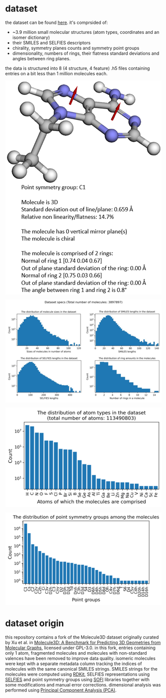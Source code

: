 # dataset
the dataset can be found [here](https://drive.google.com/drive/folders/1cUiWKWdU7CQoh67a-ucyb-Na1lSwWjKH?usp=drive_link). it's comprsided of:
- ~3.9 million small molecular structures (atom types, coordinates and an isomer dictionary)
- their SMILES and SELFIES descriptors
- chirality, symmetry planes counts and symmetry point groups
- dimensionality, numbers of rings, their flatness standard deviations and angles between ring planes.

the data is structured into 8 (4 structure, 4 feature) .h5 files containing entries on a bit less than 1 million molecules each.

<p align="center">
  <picture>
    <!-- Dark mode version -->
    <source srcset="images/example_output_dark_no_bg.png" media="(prefers-color-scheme: dark)">
    <!-- Light mode version (fallback) -->
    <img src="example_output.png" alt="example output"/>
  </picture>
</p>

<p align="center">
  <picture>
    <source srcset="dataset_info_dark_no_bg.png" media="(prefers-color-scheme: dark)">
    <img src="dataset_info.jpg" alt="dataset info"/>
  </picture>
</p>

<p align="center">
  <picture>
    <source srcset="molecule_atom_type_distribution_dark_no_bg.png" media="(prefers-color-scheme: dark)">
    <img src="molecule_atom_type_distribution.png" alt="molecule atom type distribution"/>
  </picture>
</p>

<p align="center">
  <picture>
    <source srcset="molecule_point_group_distribution_dark_no_bg.png" media="(prefers-color-scheme: dark)">
    <img src="molecule_point_group_distribution.png" alt="molecule point group distribution"/>
  </picture>
</p>

# dataset origin
this repository contains a fork of the Molecule3D dataset originally curated by Xu et al. in [Molecule3D: A Benchmark for Predicting 3D Geometries from Molecular Graphs](https://arxiv.org/abs/2110.01717), licensed under GPL-3.0. in this fork, entries containing only 1 atom, fragmented molecules and molecules with non-standard valences have been removed to improve data quality. isomeric molecules were kept with a separate metadata column tracking the indices of molecules with the same canonical SMILES strings. SMILES strings for the molecules were computed using [RDKit](https://github.com/rdkit/rdkit), SELFIES representations using [SELFIES](https://github.com/aspuru-guzik-group/selfies) and point symmetry groups using [SOFI](https://github.com/mammasmias/IterativeRotationsAssignments) libraries together with some modifications and manual error corrections. dimensional analysis was performed using [Principal Component Analysis (PCA)](https://en.wikipedia.org/wiki/Principal_component_analysis).
